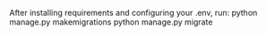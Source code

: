 
After installing requirements and configuring your .env, run:
python manage.py makemigrations
python manage.py migrate
